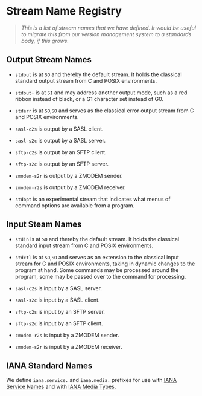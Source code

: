 # Stream Name Registry

> *This is a list of stream names that we have defined.
> It would be useful to migrate this from our version
> management system to a standards body, if this grows.*


## Output Stream Names

  * `stdout` is at `SO` and thereby the default stream.
    It holds the classical standard output stream from C
    and POSIX environments.

  * `stdout+` is at `SI` and may address another output
    mode, such as a red ribbon instead of black, or a
    G1 character set instead of G0.

  * `stderr` is at `SO`,`SO` and serves as the classical
    error output stream from C and POSIX environments.

  * `sasl-c2s` is output by a SASL client.

  * `sasl-s2c` is output by a SASL server.

  * `sftp-c2s` is output by an SFTP client.

  * `sftp-s2c` is output by an SFTP server.

  * `zmodem-s2r` is output by a ZMODEM sender.

  * `zmodem-r2s` is output by a ZMODEM receiver.

  * `stdopt` is an experimental stream that indicates
    what menus of command options are available from a
    program.


## Input Steam Names

  * `stdin` is at `SO` and thereby the default stream.
    It holds the classical standard input stream from C
    and POSIX environments.

  * `stdctl` is at `SO`,`SO` and serves as an extension
    to the classical input stream for C and POSIX
    environments, taking in dynamic changes to the
    program at hand.  Some commands may be processed
    around the program, some may be passed over to the
    command for processing.

  * `sasl-c2s` is input by a SASL server.

  * `sasl-s2c` is input by a SASL client.

  * `sftp-c2s` is input by an SFTP server.

  * `sftp-s2c` is input by an SFTP client.

  * `zmodem-r2s` is input by a ZMODEM sender.

  * `zmodem-s2r` is input by a ZMODEM receiver.


## IANA Standard Names

We define `iana.service.` and `iana.media.` prefixes
for use with [IANA Service Names](IANA.MD) and with
[IANA Media Types](IANA.MD).
